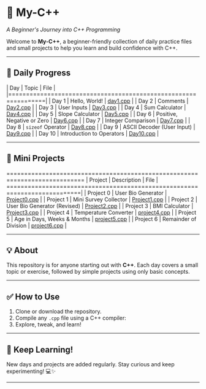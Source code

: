 # 🌟 My-C++  
*A Beginner's Journey into C++ Programming*

Welcome to **My-C++**, a beginner-friendly collection of daily practice files and small projects to help you learn and build confidence with C++.

---

## 📅 Daily Progress

| Day    |               Topic            |        File          |
|================================================================|
| Day 1  | Hello, World!                  | [day1.cpp](day1.cpp) |
| Day 2  | Comments                       | [Day2.cpp](Day2.cpp) |
| Day 3  | User Inputs                    | [Day3.cpp](Day3.cpp) |
| Day 4  | Sum Calculator                 | [Day4.cpp](Day4.cpp) |
| Day 5  | Slope Calculator               | [Day5.cpp](Day5.cpp) |
| Day 6  | Positive, Negative or Zero     | [Day6.cpp](Day6.cpp) |
| Day 7  | Integer Comparison             | [Day7.cpp](Day7.cpp) |
| Day 8  | `sizeof` Operator              | [Day8.cpp](Day8.cpp) |
| Day 9  | ASCII Decoder (User Input)     | [Day9.cpp](Day9.cpp) |
| Day 10 | Introduction to Operators      | [Day10.cpp](Day10.cpp) |

---

## 🚀 Mini Projects
============================================================================
| Project   |           Description         |           File               |
===========================================================================|
| Project 0 | User Bio Generator            | [Project0.cpp](Project0.cpp) |
| Project 1 | Mini Survey Collector         | [Project1.cpp](Project1.cpp) |
| Project 2 | User Bio Generator (Revised)  | [Project2.cpp](Project2.cpp) |
| Project 3 | BMI Calculator                | [Project3.cpp](Project3.cpp) |
| Project 4 | Temperature Converter         | [project4.cpp](project4.cpp) |
| Project 5 | Age in Days, Weeks & Months   | [project5.cpp](project5.cpp) |
| Project 6 | Remainder of Division         | [project6.cpp](project6.cpp) |


---

## 💡 About

This repository is for anyone starting out with **C++**. Each day covers a small topic or exercise, followed by simple projects using only basic concepts.

---

## ✅ How to Use

1. Clone or download the repository.
2. Compile any `.cpp` file using a C++ compiler:
3. Explore, tweak, and learn!

---

## 🧠 Keep Learning!

New days and projects are added regularly. Stay curious and keep experimenting! 💻✨

---


